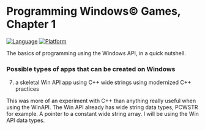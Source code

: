 # Programming Windows© Games, Chapter 1
[![Language](https://img.shields.io/badge/Language%20-C++-blue.svg)](https://github.com/GeorgePimpleton/Win32-games/)
[![Platform](https://img.shields.io/badge/Platform%20-Win32-blue.svg)](https://github.com/GeorgePimpleton/Win32-games/)

The basics of programming using the Windows API, in a quick nutshell.  

### Possible types of apps that can be created on Windows

7. a skeletal Win API app using C++ wide strings using modernized C++ practices

This was more of an experiment with C++ than anything really useful when using the WinAPI.  The Win API already has wide string data types, PCWSTR for example.  A pointer to a constant wide string array.  I will be using the Win API data types. 
